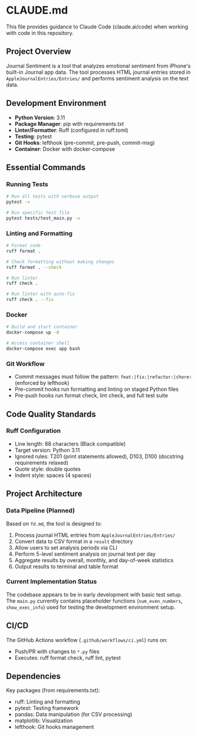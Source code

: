 # CLAUDE.md

This file provides guidance to Claude Code (claude.ai/code) when working with code in this repository.

## Project Overview

Journal Sentiment is a tool that analyzes emotional sentiment from iPhone's built-in Journal app data. The tool processes HTML journal entries stored in `AppleJournalEntries/Entries/` and performs sentiment analysis on the text data.

## Development Environment

- **Python Version**: 3.11
- **Package Manager**: pip with requirements.txt
- **Linter/Formatter**: Ruff (configured in ruff.toml)
- **Testing**: pytest
- **Git Hooks**: lefthook (pre-commit, pre-push, commit-msg)
- **Container**: Docker with docker-compose

## Essential Commands

### Running Tests
```bash
# Run all tests with verbose output
pytest -v

# Run specific test file
pytest tests/test_main.py -v
```

### Linting and Formatting
```bash
# Format code
ruff format .

# Check formatting without making changes
ruff format . --check

# Run linter
ruff check .

# Run linter with auto-fix
ruff check . --fix
```

### Docker
```bash
# Build and start container
docker-compose up -d

# Access container shell
docker-compose exec app bash
```

### Git Workflow
- Commit messages must follow the pattern: `feat:|fix:|refactor:|chore:` (enforced by lefthook)
- Pre-commit hooks run formatting and linting on staged Python files
- Pre-push hooks run format check, lint check, and full test suite

## Code Quality Standards

### Ruff Configuration
- Line length: 88 characters (Black compatible)
- Target version: Python 3.11
- Ignored rules: T201 (print statements allowed), D103, D100 (docstring requirements relaxed)
- Quote style: double quotes
- Indent style: spaces (4 spaces)

## Project Architecture

### Data Pipeline (Planned)
Based on `fd.md`, the tool is designed to:
1. Process journal HTML entries from `AppleJournalEntries/Entries/`
2. Convert data to CSV format in a `result` directory
3. Allow users to set analysis periods via CLI
4. Perform 5-level sentiment analysis on journal text per day
5. Aggregate results by overall, monthly, and day-of-week statistics
6. Output results to terminal and table format

### Current Implementation Status
The codebase appears to be in early development with basic test setup. The `main.py` currently contains placeholder functions (`sum_even_numbers`, `show_exec_info`) used for testing the development environment setup.

## CI/CD

The GitHub Actions workflow (`.github/workflows/ci.yml`) runs on:
- Push/PR with changes to `*.py` files
- Executes: ruff format check, ruff lint, pytest

## Dependencies

Key packages (from requirements.txt):
- ruff: Linting and formatting
- pytest: Testing framework
- pandas: Data manipulation (for CSV processing)
- matplotlib: Visualization
- lefthook: Git hooks management